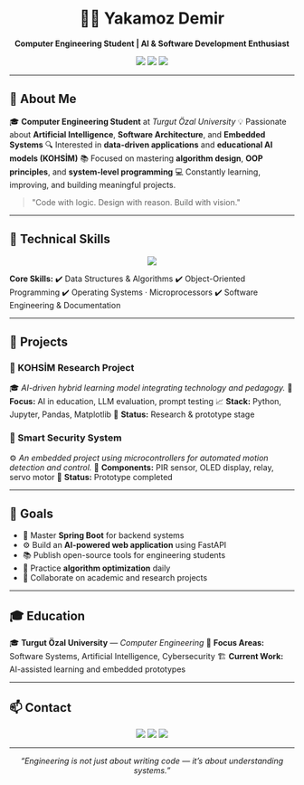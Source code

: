 <h1 align="center">👨‍💻 Yakamoz Demir</h1>

<p align="center"><b>Computer Engineering Student | AI & Software Development Enthusiast</b></p>

<p align="center">
  <img src="https://img.shields.io/badge/Focus-AI%20%7C%20Software%20Engineering-blue?style=for-the-badge&logo=ai" />
  <img src="https://img.shields.io/badge/Language-Python%20%7C%20Java%20%7C%20C++-green?style=for-the-badge&logo=code" />
  <img src="https://img.shields.io/badge/Tools-Git%20%7C%20Linux%20%7C%20FastAPI-orange?style=for-the-badge&logo=tools" />
</p>

---

## 🧠 About Me

🎓 **Computer Engineering Student** at *Turgut Özal University*
💡 Passionate about **Artificial Intelligence**, **Software Architecture**, and **Embedded Systems**
🔍 Interested in **data-driven applications** and **educational AI models (KOHSİM)**
📚 Focused on mastering **algorithm design**, **OOP principles**, and **system-level programming**
💻 Constantly learning, improving, and building meaningful projects.

> "Code with logic. Design with reason. Build with vision."

---

## 🧰 Technical Skills

<p align="center">
  <img src="https://skillicons.dev/icons?i=python,java,cpp,js,c,git,github,linux,docker,fastapi,spring,mysql,vscode&perline=7" />
</p>

**Core Skills:**
✔️ Data Structures & Algorithms
✔️ Object-Oriented Programming
✔️ Operating Systems · Microprocessors
✔️ Software Engineering & Documentation

---

## 🚀 Projects

### 🧠 KOHSİM Research Project

🎓 *AI-driven hybrid learning model integrating technology and pedagogy.*
🔬 **Focus:** AI in education, LLM evaluation, prompt testing
📈 **Stack:** Python, Jupyter, Pandas, Matplotlib
📂 **Status:** Research & prototype stage

### 🔐 Smart Security System

⚙️ *An embedded project using microcontrollers for automated motion detection and control.*
🔧 **Components:** PIR sensor, OLED display, relay, servo motor
📂 **Status:** Prototype completed

---

## 🎯 Goals

* 📘 Master **Spring Boot** for backend systems
* ⚙️ Build an **AI-powered web application** using FastAPI
* 📚 Publish open-source tools for engineering students
* 💬 Practice **algorithm optimization** daily
* 🔗 Collaborate on academic and research projects

---

## 🎓 Education

🎓 **Turgut Özal University** — *Computer Engineering*
📆 **Focus Areas:** Software Systems, Artificial Intelligence, Cybersecurity
🏗️ **Current Work:** AI-assisted learning and embedded prototypes

---

## 📫 Contact

<p align="center">
  <a href="mailto:yakamoz.demir@example.com"><img src="https://img.shields.io/badge/Email-Contact%20Me-red?style=for-the-badge&logo=gmail" /></a>
  <a href="https://linkedin.com/in/yakamozdemir"><img src="https://img.shields.io/badge/LinkedIn-Yakamoz%20Demir-blue?style=for-the-badge&logo=linkedin" /></a>
  <a href="https://github.com/yakamozdemir"><img src="https://github.com/MaresFe" /></a>
</p>

---

<p align="center">
  <i>“Engineering is not just about writing code — it’s about understanding systems.”</i>
</p>

